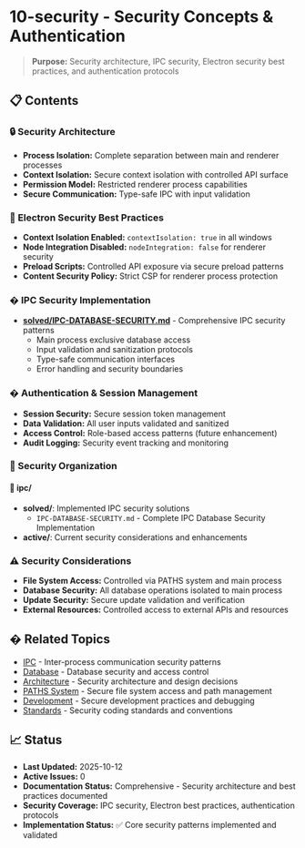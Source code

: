 # 10-security - Security Concepts & Authentication

> **Purpose:** Security architecture, IPC security, Electron security best practices, and authentication protocols

## 📋 **Contents**

### **🔒 Security Architecture**
- **Process Isolation:** Complete separation between main and renderer processes
- **Context Isolation:** Secure context isolation with controlled API surface
- **Permission Model:** Restricted renderer process capabilities
- **Secure Communication:** Type-safe IPC with input validation

### **🔐 Electron Security Best Practices**
- **Context Isolation Enabled:** `contextIsolation: true` in all windows
- **Node Integration Disabled:** `nodeIntegration: false` for renderer security
- **Preload Scripts:** Controlled API exposure via secure preload patterns
- **Content Security Policy:** Strict CSP for renderer process protection

### **�️ IPC Security Implementation**
- **[solved/IPC-DATABASE-SECURITY.md](solved/IPC-DATABASE-SECURITY.md)** - Comprehensive IPC security patterns
  - Main process exclusive database access
  - Input validation and sanitization protocols
  - Type-safe communication interfaces
  - Error handling and security boundaries

### **� Authentication & Session Management**
- **Session Security:** Secure session token management
- **Data Validation:** All user inputs validated and sanitized
- **Access Control:** Role-based access patterns (future enhancement)
- **Audit Logging:** Security event tracking and monitoring

### **📁 Security Organization**

#### 🔐 ipc/
- **solved/**: Implemented IPC security solutions
  - `IPC-DATABASE-SECURITY.md` - Complete IPC Database Security Implementation
- **active/**: Current security considerations and enhancements

### **⚠️ Security Considerations**
- **File System Access:** Controlled via PATHS system and main process
- **Database Security:** All database operations isolated to main process
- **Update Security:** Secure update validation and verification
- **External Resources:** Controlled access to external APIs and resources

## � **Related Topics**

- [IPC](../07-ipc/) - Inter-process communication security patterns
- [Database](../05-database/) - Database security and access control
- [Architecture](../02-architecture/) - Security architecture and design decisions
- [PATHS System](../06-paths/) - Secure file system access and path management
- [Development](../03-development/) - Secure development practices and debugging
- [Standards](../01-standards/) - Security coding standards and conventions

## 📈 **Status**

- **Last Updated:** 2025-10-12
- **Active Issues:** 0
- **Documentation Status:** Comprehensive - Security architecture and best practices documented
- **Security Coverage:** IPC security, Electron best practices, authentication protocols
- **Implementation Status:** ✅ Core security patterns implemented and validated
